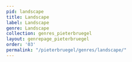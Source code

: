 ```yaml
---
pid: landscape
title: Landscape
label: Landscape
genre: Landscape
collection: genres_pieterbruegel
layout: genrepage_pieterbruegel
order: '03'
permalink: "/pieterbruegel/genres/landscape/"
---
```

